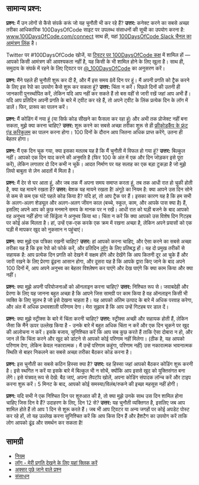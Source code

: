## सामान्य प्रश्न:

**प्रश्न:** मैं उन लोगों से कैसे संपर्क करूं जो यह चुनौती भी कर रहे हैं?
**उत्तर:** कनेक्ट करने का सबसे अच्छा तरीका आधिकारिक 100DaysOfCode साइट पर उपलब्ध संसाधनों की सूची का उपयोग करना है:
www.100DaysOfCode.com/connect
साथ ही, यहां [100DaysOfCode Slack चैनल का आमंत्रण लिंक](https://www.100daysofcode.com/slack) है।

Twitter पर #100DaysOfCode खोजें, या [ट्विटर पर 100DaysOfCode कक्ष](https://gitter.im/Kallaway/100DaysOfCode) में शामिल हों — आपको किसी आमंत्रण की आवश्यकता नहीं है, यह किसी के भी शामिल होने के लिए खुला है। साथ ही, समुदाय के संपर्क में रहने के लिए ट्विटर पर [@\_100DaysOfCode](https://twitter.com/_100DaysOfCode) का अनुसरण करें।

**प्रश्न:** मैंने पहले ही चुनौती शुरू कर दी है, और मैं इस समय 8वें दिन पर हूं। मैं अपनी प्रगति को ट्रैक करने के लिए इस रेपो का उपयोग कैसे शुरू कर सकता हूं?
**उत्तर:** चिंता न करें। पिछले दिनों की उतनी ही जानकारी पुनर्स्थापित करें, लेकिन यदि आप नहीं कर सकते हैं तो बस वहीं से जारी रखें जहां आप अभी हैं। यदि आप प्रतिदिन अपनी प्रगति के बारे में ट्वीट कर रहे हैं, तो अपने ट्वीट के लिंक प्रत्येक दिन के लॉग में डालें। फिर, प्रारूप का पालन करें।

**प्रश्न:** मैं कोडिंग में नया हूं (या सिर्फ कोड सीखने का फैसला कर रहा हूं) और अभी तक प्रोजेक्ट नहीं बना सकता, मुझे क्या करना चाहिए?
**उत्तर:** शुरू करने का सबसे अच्छा तरीका शुरू से ही [फ्रीकोडकैंप के फ्रंट एंड करिकुलम](https://www.freecodecamp.com/) का पालन करना होगा। 100 दिनों के दौरान आप जितना अधिक प्राप्त करेंगे, उतना ही बेहतर होगा।

**प्रश्न:** मैं एक दिन चूक गया, क्या इसका मतलब यह है कि मैं चुनौती में विफल हो गया हूं?
**उत्तर:** बिल्कुल नहीं। आपको एक दिन याद करने की अनुमति है (फिर 100 के अंत में एक और दिन जोड़कर इसे पूरा करें), लेकिन लगातार दो दिन कभी न चूकें। आदत निर्माण पर यह सलाह का एक बड़ा टुकड़ा है जो मुझे लियो बाबुता से ज़ेन आदतों में मिला है।

**प्रश्न:** मैं देर से घर आता हूं, और जब तक मैं अपना समय समाप्त करता हूं, तब तक आधी रात हो चुकी होती है, क्या यह मायने रखता है?
**उत्तर:** बेशक यह मायने रखता है! अंगूठे का नियम है: क्या आपने उस दिन सोने से कम से कम एक घंटे पहले कोड किया है? यदि हां, तो आप ट्रैक पर हैं।
इसका कारण यह है कि हम सभी के अलग-अलग शेड्यूल और अलग-अलग जीवन काल (बच्चे, स्कूल, काम, और आपके पास क्या है) हैं, इसलिए अपने आप को कुछ मनमाने समय के मानक पर न रखें। आधी रात को घड़ी बजने के बाद आपको वह अनुभव नहीं होगा जो सिंड्रेला ने अनुभव किया था।
चिंता न करें कि क्या आपको उस विशेष दिन गिटहब पर कोई अंक मिलता है। हां, उन्हें एक-एक करके एक क्रम में रखना अच्छा है, लेकिन अपने प्रयासों को एक घड़ी में मापकर खुद को नुकसान न पहुंचाएं।

**प्रश्न:** क्या मुझे एक पत्रिका रखनी चाहिए?
**उत्तर:** हां आपको करना चाहिए, और ऐसा करने का सबसे अच्छा तरीका यह है कि इस रेपो को फोर्क करें, और प्रतिदिन [लॉग](लॉग.एमडी) के लिए प्रतिबद्ध हों। यह दो प्रमुख तरीकों से सहायक है: आप प्रत्येक दिन प्रगति को देखने में सक्षम होंगे और देखेंगे कि आप कितनी दूर आ चुके हैं और जारी रखने के लिए प्रेरणा ढूंढना आसान होगा, और दूसरा यह है कि आपके द्वारा किए जाने के बाद अपने 100 दिनों में, आप अपने अनुभव का बेहतर विश्लेषण कर पाएंगे और देख पाएंगे कि क्या काम किया और क्या नहीं।

**प्रश्न:** क्या मुझे अपनी परियोजनाओं को ऑनलाइन करना चाहिए?
**उत्तर:** निश्चित रूप से। जवाबदेही और प्रेरणा के लिए यह जानना बहुत अच्छा है कि आपने जिस सामग्री पर काम किया है वह ऑनलाइन किसी भी व्यक्ति के लिए सुलभ है जो इसे देखना चाहता है। यह आपको अंतिम उत्पाद के बारे में अधिक परवाह करेगा, और अंत में अधिक प्रभावशाली परिणाम देगा। मेरा सुझाव है कि आप उन्हें गिटहब पर डाल दें।

**प्रश्न:** क्या मुझे स्ट्रीक्स के बारे में चिंता करनी चाहिए?
**उत्तर:** स्ट्रीक्स अच्छी और सहायक होती हैं, लेकिन जैसा कि मैंने ऊपर उल्लेख किया है - उनके बारे में बहुत अधिक चिंता न करें और एक दिन चूकने पर खुद की आलोचना न करें। इसके बजाय, सुनिश्चित करें कि आप सब कुछ करते हैं ताकि ऐसा दोबारा न हो, और जान लें कि चिंता करने और खुद को डांटने से आपको कोई परिणाम नहीं मिलेगा। (ठीक है, यह आपको परिणाम देगा, लेकिन केवल नकारात्मक। मैं उन्हें परिणाम कहूंगा, परिणाम नहीं) उस नकारात्मक भावनात्मक स्थिति से बाहर निकलने का सबसे अच्छा तरीका बैठकर कोड करना है।

**प्रश्न:** इस चुनौती का सबसे कठिन हिस्सा क्या है?
**उत्तर:** वह हिस्सा जहां आपको बैठकर कोडिंग शुरू करनी है। इसे स्थगित न करें या इसके बारे में बिल्कुल भी न सोचें, क्योंकि आप इससे खुद को युक्तिसंगत बना लेंगे। इसे यंत्रवत् रूप से देखें: बैठ जाएं, अपना लैपटॉप खोलें, अपना कोडिंग संपादक लॉन्च करें और टाइप करना शुरू करें। 5 मिनट के बाद, आपको कोई समस्या/विलंब/रुकने की इच्छा महसूस नहीं होगी।

**प्रश्न:** यदि सभी ने एक निश्चित दिन पर शुरुआत की है, तो क्या मुझे उनके साथ उस दिन शामिल होना चाहिए जिस दिन वे हैं? उदाहरण के लिए, दिन 12 से?
**उत्तर:** यह चुनौती व्यक्तिगत है, इसलिए जब आप शामिल होते हैं तो आप 1 दिन से शुरू करते हैं। जब भी आप ट्विटर या अन्य जगहों पर कोई अपडेट पोस्ट कर रहे हों, तो यह उल्लेख करना सुनिश्चित करें कि आप किस दिन हैं और हैशटैग का उपयोग करें ताकि लोग आपको ढूंढ और समर्थन कर सकता है!

## सामग्री

- [नियम](rules.md)
- [लॉग - मेरी प्रगति देखने के लिए यहां क्लिक करें](log.md)
- [अक्सर पूछे जाने वाले प्रश्न](FAQ.md)
- [संसाधन](resources.md)
